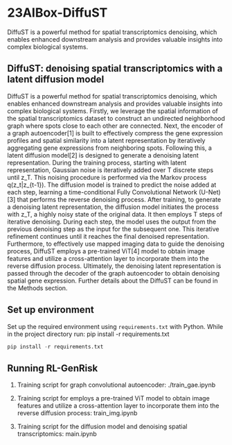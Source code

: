 # 23AIBox-DiffuST
DiffuST is a powerful method for spatial transcriptomics denoising, which enables enhanced downstream analysis and provides valuable insights into complex biological systems.
## DiffuST: denoising spatial transcriptomics with a latent diffusion model
DiffuST is a powerful method for spatial transcriptomics denoising, which enables enhanced downstream analysis and provides valuable insights into complex biological systems. Firstly, we leverage the spatial information of the spatial transcriptomics dataset to construct an undirected neighborhood graph where spots close to each other are connected. Next, the encoder of a graph autoencoder[1] is built to effectively compress the gene expression profiles and spatial similarity into a latent representation by iteratively aggregating gene expressions from neighboring spots. Following this, a latent diffusion model[2] is designed to generate a denoising latent representation. During the training process, starting with latent representation, Gaussian noise is iteratively added over T discrete steps until z_T. This noising procedure is performed via the Markov process q(z_t|z_{t-1}). The diffusion model is trained to predict the noise added at each step, learning a time-conditional Fully Convolutional Network (U-Net)[3] that performs the reverse denoising process. After training, to generate a denoising latent representation, the diffusion model initiates the process with z_T, a highly noisy state of the original data. It then employs T steps of iterative denoising. During each step, the model uses the output from the previous denoising step as the input for the subsequent one. This iterative refinement continues until it reaches the final denoised representation. Furthermore, to effectively use mapped imaging data to guide the denoising process, DiffuST employs a pre-trained ViT[4] model to obtain image features and utilize a cross-attention layer to incorporate them into the reverse diffusion process. Ultimately, the denoising latent representation is passed through the decoder of the graph autoencoder to obtain denoising spatial gene expression. Further details about the DiffuST can be found in the Methods section.
## Set up environment
Set up the required environment using `requirements.txt` with Python. While in the project directory run:
pip install -r requirements.txt
```python
pip install -r requirements.txt
```
## Running RL-GenRisk
1. Training script for graph convolutional autoencoder: ./train_gae.ipynb

2. Training script for employs a pre-trained ViT model to obtain image features and utilize a cross-attention layer to incorporate them into the reverse diffusion process: train_img.ipynb

3. Training script for the diffusion model and denoising spatial transcriptomics: main.ipynb
## 

